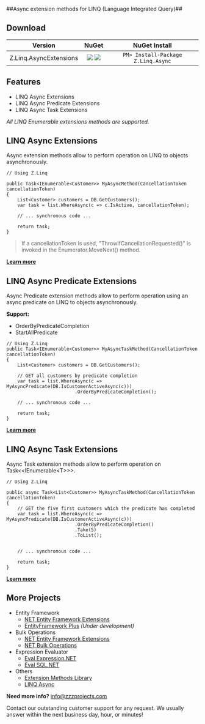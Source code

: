 ##Async extension methods for LINQ (Language Integrated Query)##

## Download
Version | NuGet | NuGet Install
------------ | :-------------: | :-------------:
Z.Linq.AsyncExtensions | <a href="https://www.nuget.org/packages/Z.Linq.Async/" target="_blank" alt="download nuget"><img src="https://img.shields.io/nuget/v/Z.Linq.Async.svg?style=flat-square" /></a> <a href="https://www.nuget.org/packages/Z.Linq.Async/" target="_blank" alt="download nuget"><img src="https://img.shields.io/nuget/dt/Z.Linq.Async.svg?style=flat-square" /></a> | ```PM> Install-Package Z.Linq.Async```

## Features
- LINQ Async Extensions
- LINQ Async Predicate Extensions
- LINQ Async Task Extensions

_All LINQ Enumerable extensions methods are supported._

## LINQ Async Extensions
Async extension methods allow to perform operation on LINQ to objects asynchronously.

```chsarp
// Using Z.Linq

public Task<IEnumerable<Customer>> MyAsyncMethod(CancellationToken cancellationToken)
{
    List<Customer> customers = DB.GetCustomers();
    var task = list.WhereAsync(c => c.IsActive, cancellationToken);

    // ... synchronous code ...
    
    return task;
}
```

> If a cancellationToken is used, "ThrowIfCancellationRequested()" is invoked in the Enumerator.MoveNext() method.

**[Learn more](https://github.com/zzzprojects/LINQ-AsyncExtensions/wiki/LINQ-AsyncExtensions)**

## LINQ Async Predicate Extensions
Async Predicate extension methods allow to perform operation using an async predicate on LINQ to objects asynchronously.

**Support:**
- OrderByPredicateCompletion
- StartAllPredicate

```chsarp
// Using Z.Linq
public Task<IEnumerable<Customer>> MyAsyncTaskMethod(CancellationToken cancellationToken)
{
    List<Customer> customers = DB.GetCustomers();
    
    // GET all customers by predicate completion
    var task = list.WhereAsync(c => MyAsyncPredicate(DB.IsCustomerActiveAsync(c)))
                         .OrderByPredicateCompletion();

    // ... synchronous code ...
    
    return task;
}
```

**[Learn more](https://github.com/zzzprojects/LINQ-AsyncExtensions/wiki/LINQ-AsyncPredicateExtensions)**

## LINQ Async Task Extensions
Async Task extension methods allow to perform operation on Task&lt;&lt;IEnumerable&lt;T&gt;&gt;&gt;.

```chsarp
// Using Z.Linq

public async Task<List<Customer>> MyAsyncTaskMethod(CancellationToken cancellationToken)
{
    // GET the five first customers which the predicate has completed
    var task = list.WhereAsync(c => MyAsyncPredicate(DB.IsCustomerActiveAsync(c)))
                         .OrderByPredicateCompletion()
                         .Take(5)
                         .ToList();


    // ... synchronous code ...
    
    return task;
}
```

**[Learn more](https://github.com/zzzprojects/LINQ-AsyncExtensions/wiki/LINQ-AsyncTaskExtensions)**

## More Projects
- Entity Framework
  - [NET Entity Framework Extensions](http://www.zzzprojects.com/products/dotnet-development/entity-framework-extensions/)
  - [EntityFramework Plus](https://github.com/zzzprojects/EntityFramework-Plus) _(Under development)_
- Bulk Operations
  - [NET Entity Framework Extensions](http://www.zzzprojects.com/products/dotnet-development/entity-framework-extensions/)
  - [NET Bulk Operations](http://www.zzzprojects.com/products/dotnet-development/bulk-operations/)
- Expression Evaluator
  - [Eval Expression.NET](https://github.com/zzzprojects/Eval-Expression.NET)
  - [Eval SQL.NET](https://github.com/zzzprojects/Eval-SQL.NET)
- Others
  - [Extension Methods Library](https://github.com/zzzprojects/Z.ExtensionMethods/)
  - [LINQ Async](https://github.com/zzzprojects/Linq-AsyncExtensions)

**Need more info?** info@zzzprojects.com

Contact our outstanding customer support for any request. We usually answer within the next business day, hour, or minutes!
